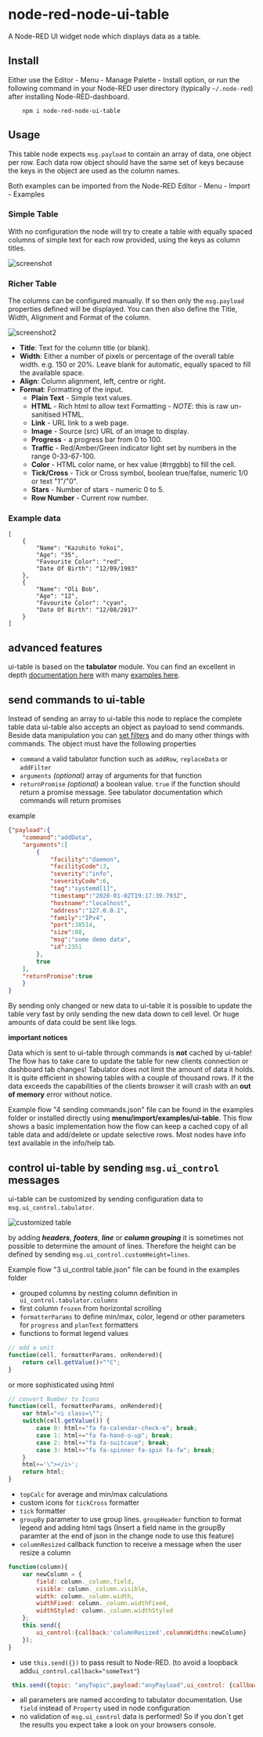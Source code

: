 node-red-node-ui-table
======================

A Node-RED UI widget node which displays data as a table.

## Install

Either use the Editor - Menu - Manage Palette - Install option, or run the following command in your Node-RED user directory (typically `~/.node-red`) after installing Node-RED-dashboard.

        npm i node-red-node-ui-table

## Usage

This table node expects `msg.payload` to contain an array of data, one object per row.
Each data row object should have the same set of keys because the keys in the object are used as the column names.

Both examples can be imported from the Node-RED Editor - Menu - Import - Examples

### Simple Table

With no configuration the node will try to create a table with equally spaced columns of simple text for each row provided, using the keys as column titles.

![screenshot](https://raw.githubusercontent.com/node-red/node-red-ui-nodes/master/node-red-node-ui-table/screenshot.png)

### Richer Table

The columns can be configured manually. If so then only the `msg.payload` properties defined will be displayed. You can then also define the Title, Width, Alignment and Format of the column.

![screenshot2](https://raw.githubusercontent.com/node-red/node-red-ui-nodes/master/node-red-node-ui-table/screenshot2.png)

 - **Title**: Text for the column title (or blank).
 - **Width**: Either a number of pixels or percentage of the overall table width. e.g. 150 or 20%. Leave blank for automatic, equally spaced to fill the available space.
 - **Align**: Column alignment, left, centre or right.
 - **Format**: Formatting of the input.
   - **Plain Text** - Simple text values.
   - **HTML** - Rich html to allow text Formatting - *NOTE*: this is raw un-sanitised HTML.
   - **Link** - URL link to a web page.
   - **Image** - Source (src) URL of an image to display.
   - **Progress** - a progress bar from 0 to 100.
   - **Traffic** - Red/Amber/Green indicator light set by numbers in the range 0-33-67-100.
   - **Color** - HTML color name, or hex value (#rrggbb) to fill the cell.
   - **Tick/Cross** - Tick or Cross symbol, boolean true/false, numeric 1/0 or text "1"/"0".
   - **Stars** - Number of stars - numeric 0 to 5.
   - **Row Number** - Current row number.


### Example data

```
[
    {
        "Name": "Kazuhito Yokoi",
        "Age": "35",
        "Favourite Color": "red",
        "Date Of Birth": "12/09/1983"
    },
    {
        "Name": "Oli Bob",
        "Age": "12",
        "Favourite Color": "cyan",
        "Date Of Birth": "12/08/2017"
    }
]
```
## advanced features

ui-table is based on the **tabulator** module. You can find an excellent in depth [documentation here](http://tabulator.info/docs/4.4) with many [examples here](http://tabulator.info/examples/4.4).

## send commands to ui-table

Instead of sending an array to ui-table this node to replace the complete table data ui-table also accepts an object as payload to send commands. Beside data manipulation you can [set filters](http://tabulator.info/docs/4.5/filter#func) and do many other things with commands. The object must have the following properties

- `command` a valid tabulator function such as `addRow`, `replaceData` or `addFilter`
- `arguments` *(optional)* array of arguments for that function
- `returnPromise` *(optional)* a boolean value. `true` if the function should return a promise message. See tabulator documentation which commands will return promises

example
```json
{"payload":{
    "command":"addData",
    "arguments":[
        {
            "facility":"daemon",
            "facilityCode":3,
            "severity":"info",
            "severityCode":6,
            "tag":"systemd[1]",
            "timestamp":"2020-01-02T19:17:39.793Z",
            "hostname":"localhost",
            "address":"127.0.0.1",
            "family":"IPv4",
            "port":38514,
            "size":80,
            "msg":"some demo data",
            "id":2351
        },
        true
    ],
    "returnPromise":true
    }
}
```
By sending only changed or new data to ui-table it is possible to update the table very fast by only sending the new data down to cell level. Or huge amounts of data could be sent like logs. 

**important notices**

Data which is sent to ui-table through commands is **not** cached by ui-table! The flow has to take care to update the table for new clients connection or dashboard tab changes!
Tabulator does not limit the amount of data it holds. It is quite efficient in showing tables with a couple of thousand rows. If it the data exceeds the capabilities of the clients browser it will crash with an **out of memory** error without notice.

Example flow "4 sending commands.json" file can be found in the examples folder or installed directly using **menu/import/examples/ui-table**.
This flow shows a basic implementation how the flow can keep a cached copy of all table data and add/delete or update selective rows.
Most nodes have info text available in the info/help tab.

## control ui-table by sending ```msg.ui_control``` messages

ui-table can be customized by sending configuration data to `msg.ui_control.tabulator`.

![customized table](https://raw.githubusercontent.com/node-red/node-red-ui-nodes/master/node-red-node-ui-table//ui-table-custom.png)

by adding ***headers***, ***footers***, ***line*** or ***column grouping*** it is sometimes not possible to determine the amount of lines. Therefore the height can be defined by sending `msg.ui_control.customHeight=lines`. 

Example flow "3 ui_control table.json" file can be found in the examples folder

- grouped columns by nesting column definition in ` ui_control.tabulator.columns`
- first column ```frozen``` from horizontal scrolling
- `formatterParams` to define min/max, color, legend or other parameters for `progress` and `planText` formatters 
- functions to format legend values
``` javascript
// add a unit
function(cell, formatterParams, onRendered){
    return cell.getValue()+"°C";
}
```
or more sophisticated using html
``` javascript
// convert Number to Icons
function(cell, formatterParams, onRendered){
    var html="<i class=\"";
    switch(cell.getValue()) {
        case 0: html+="fa fa-calendar-check-o"; break;
        case 1: html+="fa fa-hand-o-up"; break;
        case 2: html+="fa fa-suitcase"; break;
        case 3: html+="fa fa-spinner fa-spin fa-fw"; break;
    }
    html+='\"></i>';
    return html;
}
```
- `topCalc` for average and min/max calculations
- custom icons for `tickCross` formatter
- `tick` formatter
- `groupBy` parameter to use group lines. `groupHeader` function to format legend and adding html tags (Insert a field name in the groupBy paramter at the end of json in the change node to use this feature)
- `columnResized` callback function to receive a message when the user resize a column
``` javascript
function(column){
    var newColumn = {
        field: column._column.field,
        visible: column._column.visible,
        width: column._column.width,
        widthFixed: column._column.widthFixed,
        widthStyled: column._column.widthStyled
    };
    this.send({
        ui_control:{callback:'columnResized',columnWidths:newColumn}
    });
}
```
- use `this.send({})` to pass result to Node-RED. (to avoid a loopback add`ui_control.callback="someText"`)
```javascript
 this.send({topic: "anyTopic",payload:"anyPayload",ui_control: {callback:"myCallback"}});
```
- all parameters are named according to tabulator documentation. Use ```field``` instead of ```Property``` used in node configuration
- no validation of `msg.ui_control` data is performed! So if you don`t get the results you expect take a look on your browsers console.
